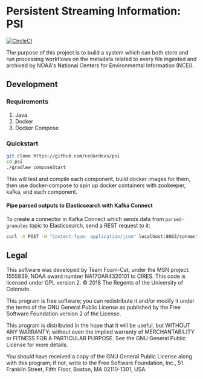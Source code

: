 # Persistent Streaming Information: PSI

[![CircleCI](https://circleci.com/gh/cedardevs/psi.svg?style=svg)](https://circleci.com/gh/cedardevs/psi)

The purpose of this project is to build a system which can both store and run processing workflows on the metadata
related to every file ingested and archived by NOAA's National Centers for Environmental Information (NCEI). 

## Development

### Requirements

1. Java
1. Docker
1. Docker Compose

### Quickstart

```bash
git clone https://github.com/cedardevs/psi
cd psi
./gradlew composeStart
```

This will test and compile each component, build docker images for them, then use docker-compose to spin up
docker containers with zookeeper, kafka, and each component.

#### Pipe parsed outputs to Elasticsearch with Kafka Connect

To create a connector in Kafka Connect which sends data from `parsed-granules` topic to Elasticsearch, send a REST request to it:

```bash
curl -X POST -H "Content-Type: application/json" localhost:8083/connectors --data-binary @connect_config.json 
```

## Legal

This software was developed by Team Foam-Cat,
under the MSN project: 1555839,
NOAA award number NA17OAR4320101 to CIRES.
This code is licensed under GPL version 2.
© 2018 The Regents of the University of Colorado.

This program is free software; you can redistribute it and/or
modify it under the terms of the GNU General Public License
as published by the Free Software Foundation version 2
of the License.

This program is distributed in the hope that it will be useful,
but WITHOUT ANY WARRANTY; without even the implied warranty of
MERCHANTABILITY or FITNESS FOR A PARTICULAR PURPOSE.  See the
GNU General Public License for more details.

You should have received a copy of the GNU General Public License
along with this program; if not, write to the Free Software
Foundation, Inc., 51 Franklin Street, Fifth Floor, Boston, MA  02110-1301, USA.
